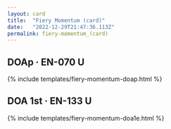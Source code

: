 ```yaml
---
layout: card
title:  "Fiery Momentum (card)"
date:   "2022-12-29T21:47:36.113Z"
permalink: fiery-momentum_(card)
---
```


## DOAp &middot; EN-070 U

{% include templates/fiery-momentum-doap.html %}


## DOA 1st &middot; EN-133 U

{% include templates/fiery-momentum-doa1e.html %}
